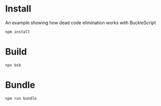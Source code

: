 

# Install

An example showing how dead code elimination works with BuckleScript

```
npm install
```

# Build

```
npx bsb 
```

# Bundle
```
npm run bundle
```

